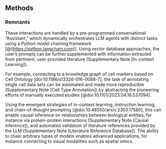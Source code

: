 ## Methods

### Remnants

These interactions are handled by a pre-programmed conversational “Assistant,” which dynamically orchestrates LLM agents with distinct tasks using a Python model chaining framework [@{https://python.langchain.com}].
Using vector database approaches, the user’s prompts can be further supplemented with information extracted from pertinent, user-provided literature (Supplementary Note [In-context Learning]).

For example, connecting to a knowledge graph of cell markers based on Cell Ontology [doi:10.1186/s13326-016-0088-7], the task of annotating single cell data sets can be automated and made more reproducible (Supplementary Note [Cell Type Annotation]) by abstracting the pioneering efforts of manually executed studies [@doi:10.1101/2023.04.16.537094].

Using the emergent strategies of in-context learning, instruction learning, and chain-of-thought prompting [@doi:10.48550/arxiv.2303.17580], this can enable causal inference on relationships between biological entities, for instance via protein-protein interactions (Supplementary Note [Causal Inference]), and automated validation of literature references provided by the LLM (Supplementary Note [Literature Reference Database]).
The ability to chain arbitrary types of models enables advanced applications, for instance connecting to visual modalities such as spatial omics.
